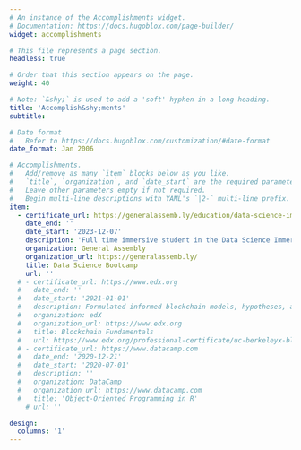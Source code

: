```yaml
---
# An instance of the Accomplishments widget.
# Documentation: https://docs.hugoblox.com/page-builder/
widget: accomplishments

# This file represents a page section.
headless: true

# Order that this section appears on the page.
weight: 40

# Note: `&shy;` is used to add a 'soft' hyphen in a long heading.
title: 'Accomplish&shy;ments'
subtitle:

# Date format
#   Refer to https://docs.hugoblox.com/customization/#date-format
date_format: Jan 2006

# Accomplishments.
#   Add/remove as many `item` blocks below as you like.
#   `title`, `organization`, and `date_start` are the required parameters.
#   Leave other parameters empty if not required.
#   Begin multi-line descriptions with YAML's `|2-` multi-line prefix.
item:
  - certificate_url: https://generalassemb.ly/education/data-science-immersive/new-york-city
    date_end: ''
    date_start: '2023-12-07'
    description: 'Full time immersive student in the Data Science Immersive program that includes 480+ hours of professional training over twelve weeks. The program contains in-class labs, hackathons and personal projects focused on real-world applications of data science principles and best practices.'
    organization: General Assembly
    organization_url: https://generalassemb.ly/
    title: Data Science Bootcamp
    url: ''
  # - certificate_url: https://www.edx.org
  #   date_end: ''
  #   date_start: '2021-01-01'
  #   description: Formulated informed blockchain models, hypotheses, and use cases.
  #   organization: edX
  #   organization_url: https://www.edx.org
  #   title: Blockchain Fundamentals
  #   url: https://www.edx.org/professional-certificate/uc-berkeleyx-blockchain-fundamentals
  # - certificate_url: https://www.datacamp.com
  #   date_end: '2020-12-21'
  #   date_start: '2020-07-01'
  #   description: ''
  #   organization: DataCamp
  #   organization_url: https://www.datacamp.com
  #   title: 'Object-Oriented Programming in R'
    # url: ''

design:
  columns: '1'
---
```

